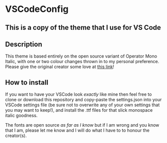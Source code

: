 # VSCodeConfig

## This is a copy of the theme that I use for VS Code

## Description

This theme is based entirely on the open source variant of Operator Mono Italic, with one or two colour changes thrown in to my personal preference.
Please give the original creator some love at [this link](https://github.com/open-source-ideas/open-source-ideas/issues/10)!


## How to install

If you want to have your VSCode look *exactly* like mine then feel free to clone or download this repository and copy-paste the settings.json into your VSCode settings file (be sure not to overwrite any of your own settings that you may want to keep!), and install the .ttf files for that slick monospace italic goodness.

The fonts are open source *as far as I know* but if I am wrong and you know that I am, please let me know and I will do what I have to to honour the creator(s).